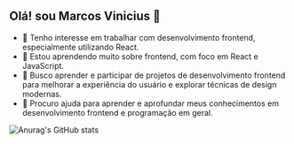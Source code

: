 ## Olá! sou Marcos Vinicius 👋

- 🔭 Tenho interesse em trabalhar com desenvolvimento frontend, especialmente utilizando React.
- 🌱 Estou aprendendo muito sobre frontend, com foco em React e JavaScript.
- 👯 Busco aprender e participar de projetos de desenvolvimento frontend para melhorar a experiência do usuário e explorar técnicas de design modernas.
- 🤔 Procuro ajuda para aprender e aprofundar meus conhecimentos em desenvolvimento frontend e programação em geral.

![Anurag's GitHub stats](https://github-readme-stats.vercel.app/api?username=MvLeronn&show_icons=true&theme=onedark)
